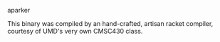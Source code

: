 aparker

This binary was compiled by an hand-crafted, artisan racket compiler, courtesy of UMD's very own CMSC430 class.

